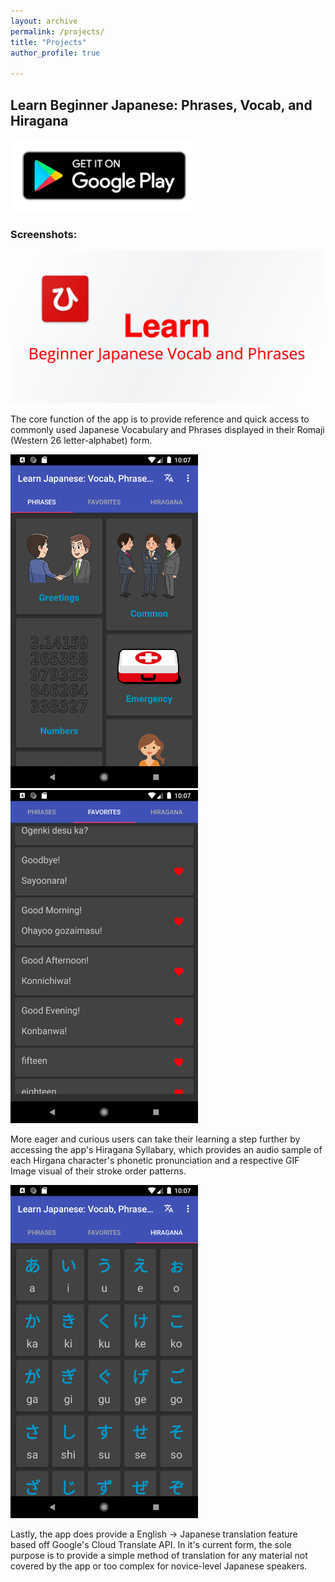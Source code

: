 ```yaml
---
layout: archive
permalink: /projects/
title: "Projects"
author_profile: true

---
```


## Learn Beginner Japanese: Phrases, Vocab, and Hiragana

[<img src="/assets/images/google-play-badge.png" width="300">](https://play.google.com/store/apps/details?id=com.jaydroid.beginnerleveljapanese)

### Screenshots:

<img src="/assets/images/LBJA-feature.png" width="500">

The core function of the app is to provide reference and quick access to commonly used Japanese Vocabulary and Phrases displayed in their Romaji (Western 26 letter-alphabet) form.

<img src="/assets/images/LBJA_Main_Screen_Phrases.png" width="300"> <img src="/assets/images/LBJA_Main_Screen_Favorites.png" width="300"> 

More eager and curious users can take their learning a step further by accessing the app's Hiragana Syllabary, which provides an audio sample of each Hirgana character's phonetic pronunciation and a respective GIF Image visual of their stroke order patterns.

<img src="/assets/images/LBJA_Main_Screen_Hiragana.png" width="300">

Lastly, the app does provide a English -> Japanese translation feature based off Google's Cloud Translate API. In it's current form, the sole purpose is to provide a simple method of translation for any material not covered by the app or too complex for novice-level Japanese speakers.



